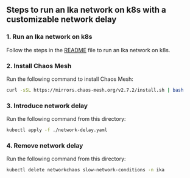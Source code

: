 ## Steps to run an Ika network on k8s with a customizable network delay

### 1. Run an Ika network on k8s
Follow the steps in the [README](../README.md) file to run an Ika network on k8s.

### 2. Install Chaos Mesh
Run the following command to install Chaos Mesh:
```bash
curl -sSL https://mirrors.chaos-mesh.org/v2.7.2/install.sh | bash
```

### 3. Introduce network delay
Run the following command from this directory:
```bash
kubectl apply -f ./network-delay.yaml
```

### 4. Remove network delay
Run the following command from this directory:
```bash
kubectl delete networkchaos slow-network-conditions -n ika
```
